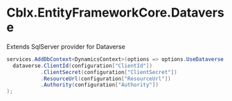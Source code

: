 # Cblx.EntityFrameworkCore.Dataverse
Extends SqlServer provider for Dataverse

```csharp
services.AddDbContext<DynamicsContext>(options => options.UseDataverse(dataverse =>
  dataverse.ClientId(configuration["ClientId"])
           .ClientSecret(configuration["ClientSecret"])
           .ResourceUrl(configuration["ResourceUrl"])
           .Authority(configuration["Authority"])
);
```
